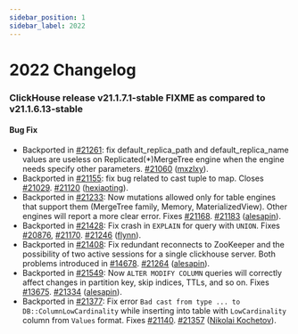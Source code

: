 ```yaml
---
sidebar_position: 1
sidebar_label: 2022
---
```


# 2022 Changelog

### ClickHouse release v21.1.7.1-stable FIXME as compared to v21.1.6.13-stable

#### Bug Fix
* Backported in [#21261](https://github.com/ClickHouse/ClickHouse/issues/21261): fix default_replica_path and default_replica_name values are useless on Replicated(*)MergeTree engine when the engine needs specify other parameters. [#21060](https://github.com/ClickHouse/ClickHouse/pull/21060) ([mxzlxy](https://github.com/mxzlxy)).
* Backported in [#21155](https://github.com/ClickHouse/ClickHouse/issues/21155): fix bug related to cast tuple to map. Closes [#21029](https://github.com/ClickHouse/ClickHouse/issues/21029). [#21120](https://github.com/ClickHouse/ClickHouse/pull/21120) ([hexiaoting](https://github.com/hexiaoting)).
* Backported in [#21233](https://github.com/ClickHouse/ClickHouse/issues/21233): Now mutations allowed only for table engines that support them (MergeTree family, Memory, MaterializedView). Other engines will report a more clear error. Fixes [#21168](https://github.com/ClickHouse/ClickHouse/issues/21168). [#21183](https://github.com/ClickHouse/ClickHouse/pull/21183) ([alesapin](https://github.com/alesapin)).
* Backported in [#21428](https://github.com/ClickHouse/ClickHouse/issues/21428): Fix crash in `EXPLAIN` for query with `UNION`. Fixes [#20876](https://github.com/ClickHouse/ClickHouse/issues/20876), [#21170](https://github.com/ClickHouse/ClickHouse/issues/21170). [#21246](https://github.com/ClickHouse/ClickHouse/pull/21246) ([flynn](https://github.com/ucasfl)).
* Backported in [#21408](https://github.com/ClickHouse/ClickHouse/issues/21408): Fix redundant reconnects to ZooKeeper and the possibility of two active sessions for a single clickhouse server. Both problems introduced in [#14678](https://github.com/ClickHouse/ClickHouse/issues/14678). [#21264](https://github.com/ClickHouse/ClickHouse/pull/21264) ([alesapin](https://github.com/alesapin)).
* Backported in [#21549](https://github.com/ClickHouse/ClickHouse/issues/21549): Now `ALTER MODIFY COLUMN` queries will correctly affect changes in partition key, skip indices, TTLs, and so on. Fixes [#13675](https://github.com/ClickHouse/ClickHouse/issues/13675). [#21334](https://github.com/ClickHouse/ClickHouse/pull/21334) ([alesapin](https://github.com/alesapin)).
* Backported in [#21377](https://github.com/ClickHouse/ClickHouse/issues/21377): Fix error `Bad cast from type ... to DB::ColumnLowCardinality` while inserting into table with `LowCardinality` column from `Values` format. Fixes [#21140](https://github.com/ClickHouse/ClickHouse/issues/21140). [#21357](https://github.com/ClickHouse/ClickHouse/pull/21357) ([Nikolai Kochetov](https://github.com/KochetovNicolai)).
